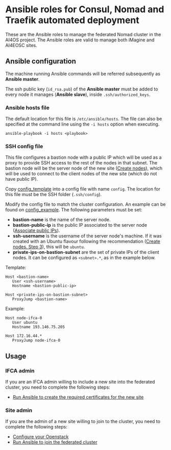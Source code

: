 # Ansible roles for Consul, Nomad and Traefik automated deployment

These are the Ansible roles to manage the federated Nomad cluster in the AI4OS project.
The Ansible roles are valid to manage both iMagine and AI4EOSC sites.


## Ansible configuration

The machine running Ansible commands will be referred subsequently as **Ansible master**.

The ssh public key (`id_rsa.pub`) of the **Ansible master** must be added to every node it manages (**Ansible slave**), inside `.ssh/authorized_keys`.

### Ansible hosts file

The default location for this file is `/etc/ansible/hosts`.
The file can also be specified at the command line using the `-i hosts` option when executing.

```console
ansible-playbook -i hosts <playbook>
```

### SSH config file
This file configures a bastion node with a public IP which will be used as a proxy to
provide SSH access to the rest of the nodes in that subnet. 
The bastion node will be the server node of the new site ([Create nodes](/docs/site_openstack.md#2-create-nodes)),
which will be used to connect to the client nodes of the new site (which do not have public IP). 

Copy [config_template](/config_template) into a config file with name `config`. The location for this file must be the SSH folder (`.ssh/config`).

Modify the config file to match the cluster configuration. An example can be found on [config_example](/config_example).
The following parameters must be set:
- **bastion-name** is the name of the server node.
- **bastion-public-ip** is the public IP associated to the server node ([Associate public IPs](/docs/site_openstack.md#3-associate-public-ips)).
- **ssh-username** is the username of the server node's machine. If it was created with an Ubuntu flavour
following the recommendation ([Create nodes. Step 3](/docs/site_openstack.md#2-create-nodes)), this will be `ubuntu`.
- **private-ips-on-bastion-subnet** are the set of private IPs of the client nodes.
It can be configured as `<subnet>.*`, as in the example below.

Template:
```
Host <bastion-name>
   User <ssh-username>
   Hostname <bastion-public-ip>

Host <private-ips-on-bastion-subnet>
   ProxyJump <bastion-name>
```

Example:
```
Host node-ifca-0
   User ubuntu
   Hostname 193.146.75.205

Host 172.16.44.*
   ProxyJump node-ifca-0
```

## Usage

### IFCA admin

If you are an IFCA admin willing to include a new site into the federated cluster,
you need to complete the following steps:

- [Run Ansible to create the required certificates for the new site](./docs/ifca_ansible.md)

<!-- add post actions - Openstack: add new site IPs to security groups  -->

### Site admin

If you are the admin of a new site willing to join to the cluster,
you need to complete the following steps:

- [Configure your Openstack](./docs/site_openstack.md)
- [Run Ansible to join the federated cluster](./docs/site_ansible.md)
